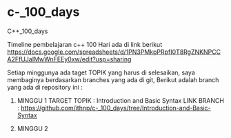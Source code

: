 # c-_100_days
C++_100_days

Timeline pembelajaran c++ 100 Hari ada di link berikut
https://docs.google.com/spreadsheets/d/1PN3PMkpPRpfI0T8RgZNKNPCCA2FfUJaIMwWnFEEy0xw/edit?usp=sharing

Setiap minggunya ada taget TOPIK yang harus di selesaikan, saya membaginya berdasarkan branches yang ada di git, Berikut adalah branch yang ada di repository ini :

1. MINGGU 1 
    TARGET TOPIK : Introduction and Basic Syntax
    LINK BRANCH : https://github.com/ithnp/c-_100_days/tree/Introduction-and-Basic-Syntax

2. MINGGU 2